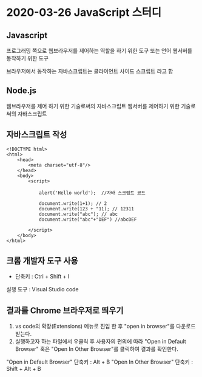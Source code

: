 # 2020-03-26 JavaScript 스터디

## Javascript
프로그래밍 쪽으로 웹브라우저를 제어하는 역할을 하기 위한 도구 또는 언어
웹서버를 동작하기 위한 도구 

브라우저에서 동작하는 자바스크립트는 클라이언트 사이드 스크립트 라고 함

## Node.js
웹브라우저를 제어 하기 위한 기술로써의 자바스크립트
웹서버를 제어하기 위한 기술로써의 자바스크립트

## 자바스크립트 작성

    <!DOCTYPE html>
    <html>
        <head>
            <meta charset="utf-8"/>
        </head>
        <body>
            <script>

                alert('Hello world');  //자바 스크립트 코드

                document.write(1+1); // 2 
                document.write(123 + "11); // 12311
                document.write("abc"); // abc
                document.write("abc"+"DEF") //abcDEF

            </script>
        </body>
    </html>


## 크롬 개발자 도구 사용
* 단축키 : Ctri + Shift + I



실행 도구 : Visual Studio code 



## 결과를 Chrome 브라우저로 띄우기
1. vs code의 확장(Extensions) 메뉴로 진입 한 후 "open in browser"를 다운로드 받는다.
2. 실행하고자 하는 파일에서 우클릭 후 사용자의 편의에 따라 "Open in Default Browser" 혹은 "Open In Other Browser"를 클릭하여 결과를 확인한다.

"Open in Default Browser" 단축키 : Alt + B
"Open In Other Browser" 단축키 : Shift + Alt + B






